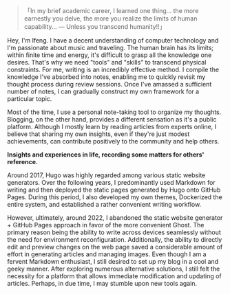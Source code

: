 > 「In my brief academic career, I learned one thing... the more earnestly you delve, the more you realize the limits of human capability... — Unless you transcend humanity!!」

Hey, I'm Ifeng. I have a decent understanding of computer technology and I'm passionate about music and traveling. The human brain has its limits; within finite time and energy, it's difficult to grasp all the knowledge one desires. That's why we need "tools" and "skills" to transcend physical constraints. For me, writing is an incredibly effective method. I compile the knowledge I've absorbed into notes, enabling me to quickly revisit my thought process during review sessions. Once I've amassed a sufficient number of notes, I can gradually construct my own framework for a particular topic.

Most of the time, I use a personal note-taking tool to organize my thoughts. Blogging, on the other hand, provides a different sensation as it's a public platform. Although I mostly learn by reading articles from experts online, I believe that sharing my own insights, even if they're just modest achievements, can contribute positively to the community and help others.

**Insights and experiences in life, recording some matters for others' reference.**

Around 2017, Hugo was highly regarded among various static website generators. Over the following years, I predominantly used Markdown for writing and then deployed the static pages generated by Hugo onto GitHub Pages. During this period, I also developed my own themes, Dockerized the entire system, and established a rather convenient writing workflow.

However, ultimately, around 2022, I abandoned the static website generator + GitHub Pages approach in favor of the more convenient Ghost. The primary reason being the ability to write across devices seamlessly without the need for environment reconfiguration. Additionally, the ability to directly edit and preview changes on the web page saved a considerable amount of effort in generating articles and managing images. Even though I am a fervent Markdown enthusiast, I still desired to set up my blog in a cool and geeky manner. After exploring numerous alternative solutions, I still felt the necessity for a platform that allows immediate modification and updating of articles. Perhaps, in due time, I may stumble upon new tools again.
